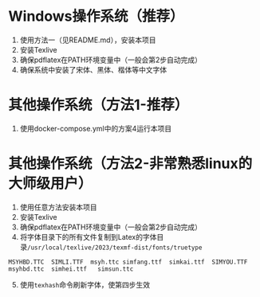 # Windows操作系统（推荐）

1. 使用方法一（见README.md），安装本项目
2. 安装Texlive
3. 确保pdflatex在PATH环境变量中（一般会第2步自动完成）
4. 确保系统中安装了宋体、黑体、楷体等中文字体

# 其他操作系统（方法1-推荐）

1. 使用docker-compose.yml中的方案4运行本项目


# 其他操作系统（方法2-非常熟悉linux的大师级用户）

1. 使用任意方法安装本项目
2. 安装Texlive
3. 确保pdflatex在PATH环境变量中（一般会第2步自动完成）
4. 将字体目录下的所有文件复制到Latex的字体目录`/usr/local/texlive/2023/texmf-dist/fonts/truetype`
```
MSYHBD.TTC  SIMLI.TTF  msyh.ttc simfang.ttf  simkai.ttf  SIMYOU.TTF  msyhbd.ttc  simhei.ttf   simsun.ttc
```
5. 使用`texhash`命令刷新字体，使第四步生效
